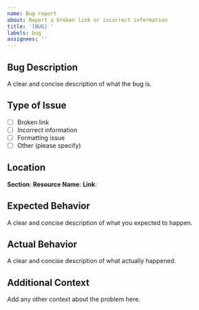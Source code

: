 ```yaml
---
name: Bug report
about: Report a broken link or incorrect information
title: '[BUG] '
labels: bug
assignees: ''
---
```


## Bug Description
A clear and concise description of what the bug is.

## Type of Issue
- [ ] Broken link
- [ ] Incorrect information
- [ ] Formatting issue
- [ ] Other (please specify)

## Location
**Section**:
**Resource Name**:
**Link**:

## Expected Behavior
A clear and concise description of what you expected to happen.

## Actual Behavior
A clear and concise description of what actually happened.

## Additional Context
Add any other context about the problem here.
